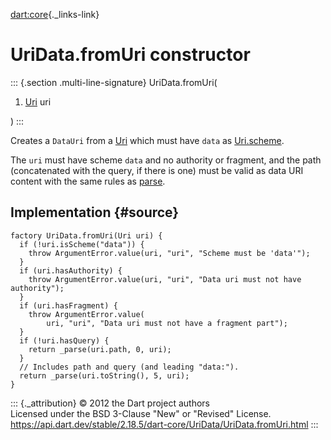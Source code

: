 [dart:core](../../dart-core/dart-core-library){._links-link}

UriData.fromUri constructor
===========================

::: {.section .multi-line-signature}
UriData.fromUri(

1.  [Uri](../uri-class) uri

)
:::

Creates a `DataUri` from a [Uri](../uri-class) which must have `data` as
[Uri.scheme](../uri/scheme).

The `uri` must have scheme `data` and no authority or fragment, and the
path (concatenated with the query, if there is one) must be valid as
data URI content with the same rules as [parse](parse).

Implementation {#source}
--------------

``` {.language-dart data-language="dart"}
factory UriData.fromUri(Uri uri) {
  if (!uri.isScheme("data")) {
    throw ArgumentError.value(uri, "uri", "Scheme must be 'data'");
  }
  if (uri.hasAuthority) {
    throw ArgumentError.value(uri, "uri", "Data uri must not have authority");
  }
  if (uri.hasFragment) {
    throw ArgumentError.value(
        uri, "uri", "Data uri must not have a fragment part");
  }
  if (!uri.hasQuery) {
    return _parse(uri.path, 0, uri);
  }
  // Includes path and query (and leading "data:").
  return _parse(uri.toString(), 5, uri);
}
```

::: {._attribution}
© 2012 the Dart project authors\
Licensed under the BSD 3-Clause \"New\" or \"Revised\" License.\
<https://api.dart.dev/stable/2.18.5/dart-core/UriData/UriData.fromUri.html>
:::
